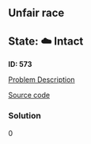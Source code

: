 ## Unfair race

## State: :cloud: **Intact**

**ID: 573**

[Problem Description](https://projecteuler.net/problem=573)

[Source code](main.cpp)

### Solution
0